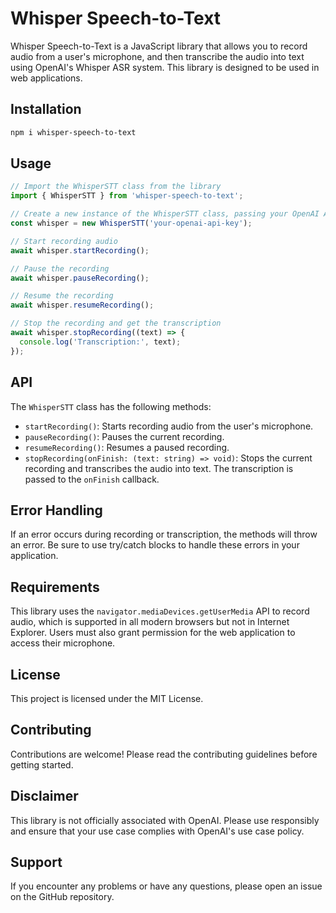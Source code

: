# Whisper Speech-to-Text

Whisper Speech-to-Text is a JavaScript library that allows you to record audio from a user's microphone, and then transcribe the audio into text using OpenAI's Whisper ASR system. This library is designed to be used in web applications.

## Installation

```bash
npm i whisper-speech-to-text
```

## Usage

```typescript
// Import the WhisperSTT class from the library
import { WhisperSTT } from 'whisper-speech-to-text';

// Create a new instance of the WhisperSTT class, passing your OpenAI API key to the constructor
const whisper = new WhisperSTT('your-openai-api-key');

// Start recording audio
await whisper.startRecording();

// Pause the recording
await whisper.pauseRecording();

// Resume the recording
await whisper.resumeRecording();

// Stop the recording and get the transcription
await whisper.stopRecording((text) => {
  console.log('Transcription:', text);
});
```

## API

The `WhisperSTT` class has the following methods:

- `startRecording()`: Starts recording audio from the user's microphone.
- `pauseRecording()`: Pauses the current recording.
- `resumeRecording()`: Resumes a paused recording.
- `stopRecording(onFinish: (text: string) => void)`: Stops the current recording and transcribes the audio into text. The transcription is passed to the `onFinish` callback.

## Error Handling

If an error occurs during recording or transcription, the methods will throw an error. Be sure to use try/catch blocks to handle these errors in your application.

## Requirements

This library uses the `navigator.mediaDevices.getUserMedia` API to record audio, which is supported in all modern browsers but not in Internet Explorer. Users must also grant permission for the web application to access their microphone.

## License

This project is licensed under the MIT License.

## Contributing

Contributions are welcome! Please read the contributing guidelines before getting started.

## Disclaimer

This library is not officially associated with OpenAI. Please use responsibly and ensure that your use case complies with OpenAI's use case policy.

## Support

If you encounter any problems or have any questions, please open an issue on the GitHub repository.
